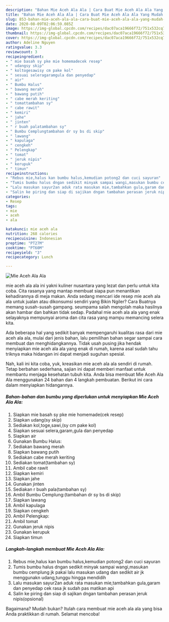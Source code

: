 ```yaml
---
description: "Bahan Mie Aceh Ala Ala | Cara Buat Mie Aceh Ala Ala Yang Mudah Dan Praktis"
title: "Bahan Mie Aceh Ala Ala | Cara Buat Mie Aceh Ala Ala Yang Mudah Dan Praktis"
slug: 853-bahan-mie-aceh-ala-ala-cara-buat-mie-aceh-ala-ala-yang-mudah-dan-praktis
date: 2020-08-09T02:06:59.085Z
image: https://img-global.cpcdn.com/recipes/dac07aca19666f72/751x532cq70/mie-aceh-ala-ala-foto-resep-utama.jpg
thumbnail: https://img-global.cpcdn.com/recipes/dac07aca19666f72/751x532cq70/mie-aceh-ala-ala-foto-resep-utama.jpg
cover: https://img-global.cpcdn.com/recipes/dac07aca19666f72/751x532cq70/mie-aceh-ala-ala-foto-resep-utama.jpg
author: Adeline Nguyen
ratingvalue: 3.3
reviewcount: 3
recipeingredient:
- " mie basah sy pke mie homemadecek resep"
- " udangsy skip"
- " koltogesawisy cm pake kol"
- " sesuai seleragaramgula dan penyedap"
- " air"
- " Bumbu Halus"
- " bawang merah"
- " bawang putih"
- " cabe merah keriting"
- " tomattambahan sy"
- " cabe rawit"
- " kemiri"
- " jahe"
- " jinten"
- " r buah palatambahan sy"
- " Bumbu Cemplungtambahan dr sy bs di skip"
- " lawang"
- " kapulaga"
- " cengkeh"
- " Pelengkap"
- " tomat"
- " jeruk nipis"
- " kerupuk"
- " timun"
recipeinstructions:
- "Rebus mie,halus kan bumbu halus,kemudian potong2 dan cuci sayuran"
- "Tumis bumbu halus dngan sedikit minyak sampai wangi,masukan bumbu cemplung jk pakai lalu masukan udang dan sedikit air jk menggunakn udang,tunggu hingga mendidih"
- "Lalu masukan sayur2an aduk rata masukan mie,tambahkan gula,garam dan penyedap cek rasa jk sudah pas matikan api"
- "Salin ke piring dan siap di sajikan dngan tambahan perasan jeruk nipis(opsional)"
categories:
- Resep
tags:
- mie
- aceh
- ala

katakunci: mie aceh ala 
nutrition: 268 calories
recipecuisine: Indonesian
preptime: "PT27M"
cooktime: "PT60M"
recipeyield: "3"
recipecategory: Lunch

---
```



![Mie Aceh Ala Ala](https://img-global.cpcdn.com/recipes/dac07aca19666f72/751x532cq70/mie-aceh-ala-ala-foto-resep-utama.jpg)


mie aceh ala ala ini yakni kuliner nusantara yang lezat dan perlu untuk kita coba. Cita rasanya yang mantap membuat siapa pun menantikan kehadirannya di meja makan.
Anda sedang mencari ide resep mie aceh ala ala untuk jualan atau dikonsumsi sendiri yang Bikin Ngiler? Cara Buatnya memang susah-susah gampang. seumpama salah mengolah maka hasilnya akan hambar dan bahkan tidak sedap. Padahal mie aceh ala ala yang enak selayaknya mempunyai aroma dan cita rasa yang mampu memancing selera kita.



Ada beberapa hal yang sedikit banyak mempengaruhi kualitas rasa dari mie aceh ala ala, mulai dari jenis bahan, lalu pemilihan bahan segar sampai cara membuat dan menghidangkannya. Tidak usah pusing jika hendak menyiapkan mie aceh ala ala yang enak di rumah, karena asal sudah tahu triknya maka hidangan ini dapat menjadi suguhan spesial.


Nah, kali ini kita coba, yuk, kreasikan mie aceh ala ala sendiri di rumah. Tetap berbahan sederhana, sajian ini dapat memberi manfaat untuk membantu menjaga kesehatan tubuh kita. Anda bisa membuat Mie Aceh Ala Ala menggunakan 24 bahan dan 4 langkah pembuatan. Berikut ini cara dalam menyiapkan hidangannya.

<!--inarticleads1-->

##### Bahan-bahan dan bumbu yang diperlukan untuk menyiapkan Mie Aceh Ala Ala:

1. Siapkan  mie basah sy pke mie homemade(cek resep)
1. Siapkan  udang(sy skip)
1. Sediakan  kol,toge,sawi,(sy cm pake kol)
1. Siapkan  sesuai selera,garam,gula dan penyedap
1. Siapkan  air
1. Gunakan  Bumbu Halus:
1. Sediakan  bawang merah
1. Siapkan  bawang putih
1. Sediakan  cabe merah keriting
1. Sediakan  tomat(tambahan sy)
1. Ambil  cabe rawit
1. Siapkan  kemiri
1. Siapkan  jahe
1. Gunakan  jinten
1. Sediakan  r buah pala(tambahan sy)
1. Ambil  Bumbu Cemplung:(tambahan dr sy bs di skip)
1. Siapkan  lawang
1. Ambil  kapulaga
1. Siapkan  cengkeh
1. Ambil  Pelengkap:
1. Ambil  tomat
1. Gunakan  jeruk nipis
1. Gunakan  kerupuk
1. Siapkan  timun




<!--inarticleads2-->

##### Langkah-langkah membuat Mie Aceh Ala Ala:

1. Rebus mie,halus kan bumbu halus,kemudian potong2 dan cuci sayuran
1. Tumis bumbu halus dngan sedikit minyak sampai wangi,masukan bumbu cemplung jk pakai lalu masukan udang dan sedikit air jk menggunakn udang,tunggu hingga mendidih
1. Lalu masukan sayur2an aduk rata masukan mie,tambahkan gula,garam dan penyedap cek rasa jk sudah pas matikan api
1. Salin ke piring dan siap di sajikan dngan tambahan perasan jeruk nipis(opsional)




Bagaimana? Mudah bukan? Itulah cara membuat mie aceh ala ala yang bisa Anda praktikkan di rumah. Selamat mencoba!
